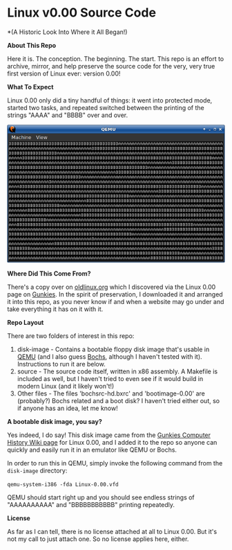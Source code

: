 # Linux v0.00 Source Code

*(A Historic Look Into Where it All Began!)

**About This Repo**

Here it is. The conception. The beginning. The start. This repo is an effort to archive, mirror, and help preserve the source code for the very, very true first version of Linux ever: version 0.00!

**What To Expect**

Linux 0.00 only did a tiny handful of things: it went into protected mode, started two tasks, and repeated switched between the printing of the strings "AAAA" and "BBBB" over and over.

![Linux 0.00 running in QEMU](linux-000.png)

**Where Did This Come From?**

There's a copy over on [oldlinux.org](http://oldlinux.org/Linux.old/bochs-images/linux-0.00-041217.zip) which I discovered via the Linux 0.00 page on [Gunkies](https://gunkies.org/wiki/Linux_0.00). In the spirit of preservation, I downloaded it and arranged it into this repo, as you never know if and when a website may go under and take everything it has on it with it.

**Repo Layout**

There are two folders of interest in this repo:

1. disk-image - Contains a bootable floppy disk image that's usable in [QEMU](https://www.qemu.org/) (and I also guess [Bochs](https://bochs.sourceforge.io/), although I haven't tested with it). Instructions to run it are below.
2. source - The source code itself, written in x86 assembly. A Makefile is included as well, but I haven't tried to even see if it would build in modern Linux (and it likely won't!)
3. Other files - The files 'bochsrc-hd.bxrc' and 'bootimage-0.00' are (probably?) Bochs related and a boot disk? I haven't tried either out, so if anyone has an idea, let me know!

**A bootable disk image, you say?**

Yes indeed, I do say! This disk image came from the [Gunkies Computer History Wiki page](https://gunkies.org/wiki/Linux_0.00) for Linux 0.00, and I added it to the repo so anyone can quickly and easily run it in an emulator like QEMU or Bochs.

In order to run this in QEMU, simply invoke the following command from the `disk-image` directory:

`qemu-system-i386 -fda Linux-0.00.vfd`

QEMU should start right up and you should see endless strings of "AAAAAAAAAA" and "BBBBBBBBBBB" printing repeatedly.

**License**

As far as I can tell, there is no license attached at all to Linux 0.00. But it's not my call to just attach one. So no license applies here, either.